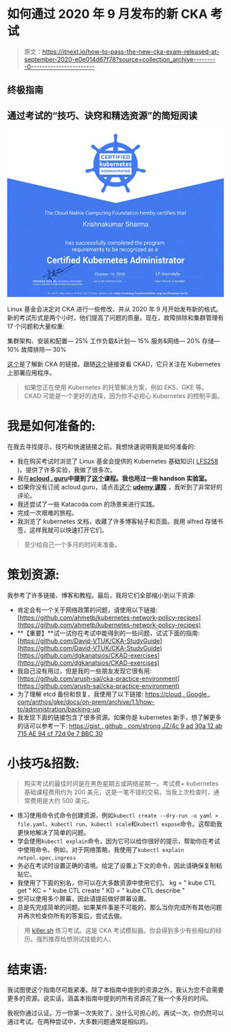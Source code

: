 # 如何通过 2020 年 9 月发布的新 CKA 考试

> 原文：<https://itnext.io/how-to-pass-the-new-cka-exam-released-at-september-2020-e0e014d67f78?source=collection_archive---------0----------------------->

## 终极指南

## 通过考试的“技巧、诀窍和精选资源”的简短阅读

![](img/96a104bbb8beb8cd7d310efd38229958.png)

Linux 基金会决定对 CKA 进行一些修改，并从 2020 年 9 月开始发布新的格式。新的考试形式是两个小时，他们提高了问题的质量。现在，故障排除和集群管理有 17 个问题和大量权重:

集群架构、安装和配置— 25%
工作负载&计划— 15%
服务&网络— 20%
存储— 10%
故障排除— 30%

[这个](https://training.linuxfoundation.org/cka-program-changes-2020/)是了解新 CKA 的链接。跟随[这个](http://cncf.io/certification/ckad/)链接查看 CKAD，它只关注在 Kubernetes 上部署应用程序。

> 如果您正在使用 Kubernetes 的托管解决方案，例如 EKS、GKE 等。CKAD 可能是一个更好的选择，因为你不必担心 Kubernetes 的控制平面。

# 我是如何准备的:

在我去寻找提示、技巧和快速链接之前。我想快速说明我是如何准备的:

*   我在购买考试时浏览了 Linux 基金会提供的 Kubernetes 基础知识( [LFS258](https://training.linuxfoundation.org/training/kubernetes-fundamentals/) )。提供了许多实验，我做了很多次。
*   我在[**acloud . guru**](https://learn.acloud.guru/course/7f5137aa-2d26-4b19-8d8c-025b22667e76/dashboard)**中提到了[这个](https://learn.acloud.guru/course/7f5137aa-2d26-4b19-8d8c-025b22667e76/dashboard)课程。我也用过一些 handson 实验室。**
*   如果你没有订阅 acloud.guru，请点击[这个](https://www.udemy.com/course/certified-kubernetes-administrator-with-practice-tests/) [**udemy 课程**](https://www.udemy.com/course/certified-kubernetes-administrator-with-practice-tests/) ，我听到了非常好的评论。
*   我还尝试了一些 Katacoda.com 的场景来进行实践。
*   完成一次艰难的旅程。
*   我浏览了 kubernetes 文档，收藏了许多博客帖子和页面。我用 alfred 存储书签，这样我就可以快速打开它们。

> 至少给自己一个多月的时间来准备。

# 策划资源:

我参考了许多链接、博客和教程。最后，我将它们全部缩小到以下资源:

*   肯定会有一个关于网络政策的问题，请使用以下链接:[https://github.com/ahmetb/kubernetes-network-policy-recipes](https://github.com/ahmetb/kubernetes-network-policy-recipes)
*   **【重要】**试一试你在考试中能得到的一些问题，试试下面的指南:
    [https://github.com/David-VTUK/CKA-StudyGuide](https://github.com/David-VTUK/CKA-StudyGuide)
    [https://github.com/dgkanatsios/CKAD-exercises](https://github.com/dgkanatsios/CKAD-exercises)
*   我自己没有用过，但是我的一些朋友发现它很有用:
    [https://github.com/arush-sal/cka-practice-environment](https://github.com/arush-sal/cka-practice-environment)
*   为了理解 etcd 备份和恢复，我使用了以下链接:
    [https://cloud . Google . com/anthos/gke/docs/on-prem/archive/1.1/how-to/administration/backing-up](https://cloud.google.com/anthos/gke/docs/on-prem/archive/1.1/how-to/administration/backing-up)
*   我发现下面的链接包含了很多资源。如果你是 kubernetes 新手，想了解更多的话可以参考一下:
    [https://gist . github . com/strong JZ/4c 9 ad 30a 12 ab 715 AE 94 cf 72d 0e 7 BBC 30](https://gist.github.com/strongjz/4c9ad30a12ab715ae94cf72d0e7bbc30)

# **小技巧&招数:**

> 购买考试的最佳时间是在黑色星期五或网络星期一。考试费+ kubernetes 基础课程费用约为 200 美元，这是一笔不错的交易。当我上次检查时，通常费用是大约 500 美元。

*   练习使用命令式命令创建资源，例如`kubectl create --dry-run -o yaml > file.yaml`、`kubectl run`、`kubectl scale`和`kubectl expose`命令。这帮助我更快地解决了简单的问题。
*   学会使用`kubectl explain`命令，因为它可以给你很好的提示，帮助你在考试中使用命令。例如，对于网络策略，我使用了`kubectl explain netpol.spec.ingress`
*   务必在考试时设置正确的语境。给定了设置上下文的命令，因此请确保复制粘贴它。
*   我使用了下面的别名，你可以在大多数资源中使用它们。
    kg = " kube CTL get "
    KC = " kube CTL create "
    KD = " kube CTL describe "
*   您可以使用多个屏幕，因此请提前做好屏幕设置。
*   总是先完成简单的问题。如果某件事是不可能的，那么当你完成所有其他问题并再次检查你所有的答案后，尝试去做。

> 用 [killer.sh](https://killer.sh/cka) 练习考试。这是 CKA 考试模拟器。你会得到多少有些相似的经历。强烈推荐给想测试技能的人。

# 结束语:

我试图使这个指南尽可能紧凑。除了本指南中提到的资源之外，我认为您不会需要更多的资源。说实话，涵盖本指南中提到的所有资源花了我一个多月的时间。

我祝你通过认证。万一你第一次失败了，没什么可担心的。再试一次，你仍然可以通过考试。在两种尝试中，大多数问题通常是相似的。